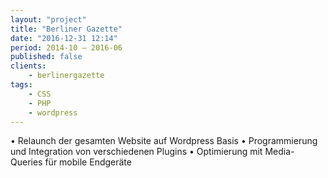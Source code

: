 ```yaml
---
layout: "project"
title: "Berliner Gazette"
date: "2016-12-31 12:14"
period: 2014-10 – 2016-06
published: false
clients:
    - berlinergazette
tags:
    - CSS
    - PHP
    - wordpress
---
```

• Relaunch der gesamten Website auf Wordpress Basis • Programmierung und Integration von verschiedenen
Plugins
• Optimierung mit Media-Queries für mobile Endgeräte
